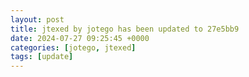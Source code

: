 ```yaml
---
layout: post
title: jtexed by jotego has been updated to 27e5bb9
date: 2024-07-27 09:25:45 +0000
categories: [jotego, jtexed]
tags: [update]
---
```


